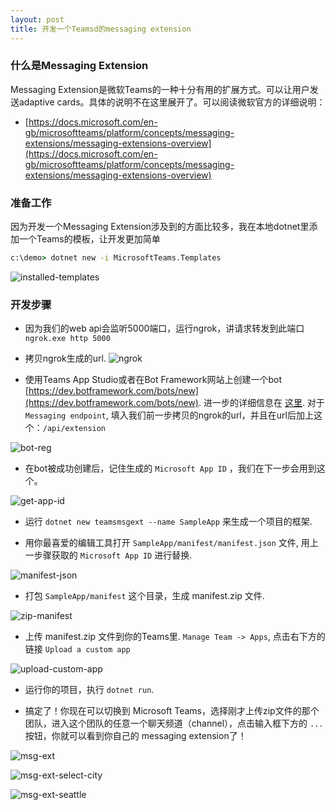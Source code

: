 ```yaml
---
layout: post
title: 开发一个Teamsd的messaging extension
---
```


### 什么是Messaging Extension
Messaging Extension是微软Teams的一种十分有用的扩展方式。可以让用户发送adaptive cards。具体的说明不在这里展开了。可以阅读微软官方的详细说明：
* [https://docs.microsoft.com/en-gb/microsoftteams/platform/concepts/messaging-extensions/messaging-extensions-overview](https://docs.microsoft.com/en-gb/microsoftteams/platform/concepts/messaging-extensions/messaging-extensions-overview)

### 准备工作
因为开发一个Messaging Extension涉及到的方面比较多，我在本地dotnet里添加一个Teams的模板，让开发更加简单

```cmd
c:\demo> dotnet new -i MicrosoftTeams.Templates
```

![installed-templates](../images/post20181201/installed-templates.png)

### 开发步骤

* 因为我们的web api会监听5000端口，运行ngrok，讲请求转发到此端口 `ngrok.exe http 5000`
* 拷贝ngrok生成的url.
![ngrok](../images/post20181201/ngrok.png)

* 使用Teams App Studio或者在Bot Framework网站上创建一个bot
 [https://dev.botframework.com/bots/new](https://dev.botframework.com/bots/new). 进一步的详细信息在 [这里](https://docs.microsoft.com/en-us/microsoftteams/platform/concepts/bots/bots-create). 对于 `Messaging endpoint`, 填入我们前一步拷贝的ngrok的url，并且在url后加上这个：`/api/extension`

![bot-reg](../images/post20181201/bot-reg.png)

* 在bot被成功创建后，记住生成的 `Microsoft App ID` ，我们在下一步会用到这个。

![get-app-id](../images/post20181201/get-app-id.png)

* 运行 `dotnet new teamsmsgext --name SampleApp` 来生成一个项目的框架.

* 用你最喜爱的编辑工具打开 `SampleApp/manifest/manifest.json` 文件, 用上一步骤获取的 `Microsoft App ID` 进行替换.

![manifest-json](../images/post20181201/manifest-json.png)

* 打包 `SampleApp/manifest` 这个目录，生成 manifest.zip 文件.

![zip-manifest](../images/post20181201/zip-manifest.png)

* 上传 manifest.zip 文件到你的Teams里. `Manage Team -> Apps`, 点击右下方的链接 `Upload a custom app`

![upload-custom-app](../images/post20181201/upload-custom-app.png)

* 运行你的项目，执行 `dotnet run`.

* 搞定了！你现在可以切换到 Microsoft Teams，选择刚才上传zip文件的那个团队，进入这个团队的任意一个聊天频道（channel），点击输入框下方的 `...` 按钮，你就可以看到你自己的 messaging extension了！

![msg-ext](../images/post20181201/msg-ext.png)

![msg-ext-select-city](../images/post20181201/msg-ext-select-city.png)

![msg-ext-seattle](../images/post20181201/msg-ext-seattle.png)


